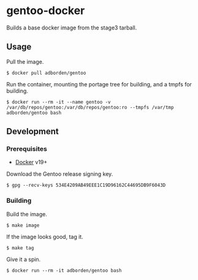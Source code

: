# gentoo-docker

Builds a base docker image from the stage3 tarball.

## Usage

Pull the image.

    $ docker pull adborden/gentoo

Run the container, mounting the portage tree for building, and a tmpfs for
building.

    $ docker run --rm -it --name gentoo -v /var/db/repos/gentoo:/var/db/repos/gentoo:ro --tmpfs /var/tmp adborden/gentoo bash


## Development


### Prerequisites

- [Docker](https://docs.docker.com/) v19+

Download the Gentoo release signing key.

    $ gpg --recv-keys 534E4209AB49EEE1C19D96162C44695DB9F6043D


### Building

Build the image.

    $ make image

If the image looks good, tag it.

    $ make tag

Give it a spin.

    $ docker run --rm -it adborden/gentoo bash
